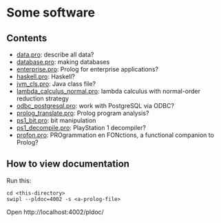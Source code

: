 # Some software

## Contents

- [data.pro](data.pro): describe all data?
- [database.pro](database.pro): making databases
- [enterprise.pro](enterprise.pro): Prolog for enterprise applications?
- [haskell.pro](haskell.pro): Haskell?
- [jvm_cls.pro](jvm_cls.pro): Java class file?
- [lambda_calculus_normal.pro](lambda_calculus_normal.pro): lambda calculus with normal-order reduction strategy
- [odbc_postgresql.pro](odbc_postgresql.pro): work with PostgreSQL via ODBC?
- [prolog_translate.pro](prolog_translate.pro): Prolog program analysis?
- [ps1_bit.pro](ps1_bit.pro): bit manipulation
- [ps1_decompile.pro](ps1_decompile.pro): PlayStation 1 decompiler?
- [profon.pro](profon.pro): PROgrammation en FONctions, a functional companion to Prolog?

## How to view documentation

Run this:

```
cd <this-directory>
swipl --pldoc=4002 -s <a-prolog-file>
```

Open http://localhost:4002/pldoc/
